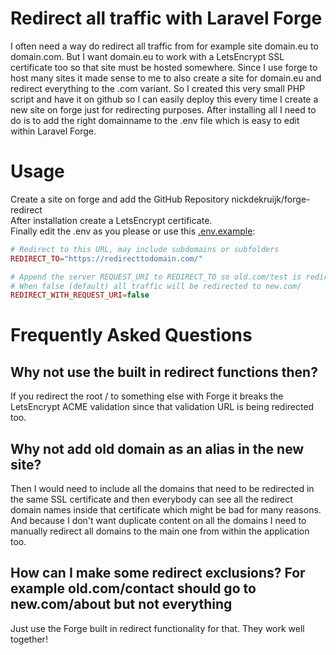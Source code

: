 # Redirect all traffic with Laravel Forge
I often need a way do redirect all traffic from for example site domain.eu to domain.com. But I want domain.eu to work with a LetsEncrypt SSL certificate too so that site must be hosted somewhere. Since I use forge to host many sites it made sense to me to also create a site for domain.eu and redirect everything to the .com variant. So I created this very small PHP script and have it on github so I can easily deploy this every time I create a new site on forge just for redirecting purposes.
After installing all I need to do is to add the right domainname to the .env file which is easy to edit within Laravel Forge.

# Usage
Create a site on forge and add the GitHub Repository nickdekruijk/forge-redirect  
After installation create a LetsEncrypt certificate.  
Finally edit the .env as you please or use this [.env.example](.env.example):
```php
# Redirect to this URL, may include subdomains or subfolders
REDIRECT_TO="https://redirecttodomain.com/"

# Append the server REQUEST_URI to REDIRECT_TO so old.com/test is redirected to new.com/test
# When false (default) all traffic will be redirected to new.com/
REDIRECT_WITH_REQUEST_URI=false
```

# Frequently Asked Questions

## Why not use the built in redirect functions then?
If you redirect the root / to something else with Forge it breaks the LetsEncrypt ACME validation since that validation URL is being redirected too.

## Why not add old domain as an alias in the new site?
Then I would need to include all the domains that need to be redirected in the same SSL certificate and then everybody can see all the redirect domain names inside that certificate which might be bad for many reasons.
And because I don't want duplicate content on all the domains I need to manually redirect all domains to the main one from within the application too.

## How can I make some redirect exclusions? For example old.com/contact should go to new.com/about but not everything
Just use the Forge built in redirect functionality for that. They work well together!
